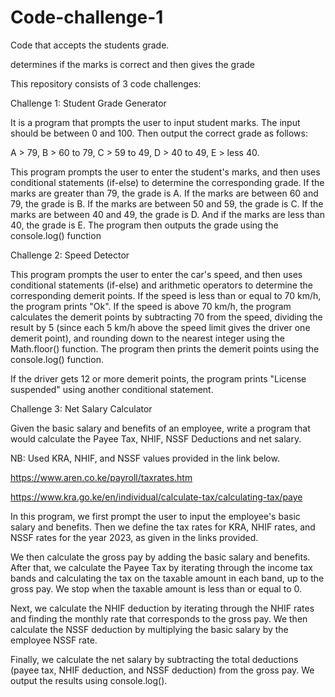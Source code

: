 # Code-challenge-1
Code that accepts the students grade.

determines if the marks is correct and then gives the grade

This repository consists of 3 code challenges:

Challenge 1: Student Grade Generator

It is a program that prompts the user to input student marks. The input should be between 0 and 100. Then output the correct grade as follows:

A > 79, B > 60 to 79, C > 59 to 49, D > 40 to 49, E > less 40.

This program prompts the user to enter the student's marks, and then uses conditional statements (if-else) to determine the corresponding grade. If the marks are greater than 79, the grade is A. If the marks are between 60 and 79, the grade is B. If the marks are between 50 and 59, the grade is C. If the marks are between 40 and 49, the grade is D. And if the marks are less than 40, the grade is E. The program then outputs the grade using the console.log() function

Challenge 2: Speed Detector

This program prompts the user to enter the car's speed, and then uses conditional statements (if-else) and arithmetic operators to determine the corresponding demerit points. If the speed is less than or equal to 70 km/h, the program prints "Ok". If the speed is above 70 km/h, the program calculates the demerit points by subtracting 70 from the speed, dividing the result by 5 (since each 5 km/h above the speed limit gives the driver one demerit point), and rounding down to the nearest integer using the Math.floor() function. The program then prints the demerit points using the console.log() function.

If the driver gets 12 or more demerit points, the program prints "License suspended" using another conditional statement.

Challenge 3: Net Salary Calculator

Given the basic salary and benefits of an employee, write a program that would calculate the Payee Tax, NHIF, NSSF Deductions and net salary.

NB: Used KRA, NHIF, and NSSF values provided in the link below.

https://www.aren.co.ke/payroll/taxrates.htm

https://www.kra.go.ke/en/individual/calculate-tax/calculating-tax/paye

In this program, we first prompt the user to input the employee's basic salary and benefits. Then we define the tax rates for KRA, NHIF rates, and NSSF rates for the year 2023, as given in the links provided.

We then calculate the gross pay by adding the basic salary and benefits. After that, we calculate the Payee Tax by iterating through the income tax bands and calculating the tax on the taxable amount in each band, up to the gross pay. We stop when the taxable amount is less than or equal to 0.

Next, we calculate the NHIF deduction by iterating through the NHIF rates and finding the monthly rate that corresponds to the gross pay. We then calculate the NSSF deduction by multiplying the basic salary by the employee NSSF rate.

Finally, we calculate the net salary by subtracting the total deductions (payee tax, NHIF deduction, and NSSF deduction) from the gross pay. We output the results using console.log().


